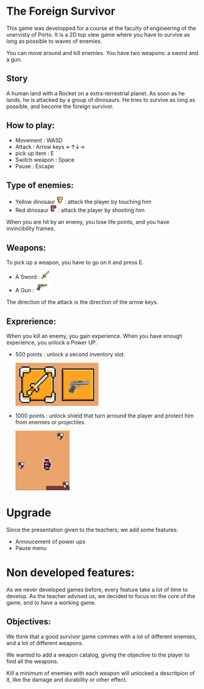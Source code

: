 # **The Foreign Survivor**

This game was developped for a course at the faculty of engineering of the unervisty of Porto. It is a 2D top view game where you have to survive as long as possible to waves of enemies. 

You can move around and kill enemies. You have two weapons: a sword and a gun.

## Story

A human land with a Rocket on a extra-terrestrial planet. As soon as he lands, he is attacked by a group of dinosaurs. He tries to survive as long as possible, and become the foreign survivor.

## How to play:

- Movement : WASD
- Attack : Arrow keys ←↑↓→
- pick up item : E
- Switch weapon : Space
- Pause : Escape

## Type of enemies:

- Yellow dinosaur ![Yellow Dino](./README-Images/yellowDino.png) : attack the player by touching him
- Red dinosaur ![Red Dino](./README-Images/redDino.png) : attack the player by shooting him

When you are hit by an enemy, you lose life points, and you have invincibility frames.

## Weapons:

To pick up a weapon, you have to go on it and press E.

- A Sword : ![Sword](./README-Images/Sword.png  "Sword")
- A Gun : ![Gun](./README-Images/Gun.png  "Gun")

The direction of the attack is the direction of the arrow keys.

## Exprerience:

When you kill an enemy, you gain experience. When you have enough experience, you unlock a Power UP.

- 500 points : unlock a second inventory slot.

  ![](./README-Images/InventorySlots.png "Inventory")
- 1000 points : unlock shield that turn arround the player and protect him from enemies or projectiles.
  
  <img src="./README-Images/Shields.png" alt="Shield" style="zoom:50%;" />

# Upgrade

Since the presentation given to the teachers, we add some features:
- Annoucement of power ups
- Pause menu

# Non developed features:

As we never developed games before, every feature take a lot of time to develop. As the teacher advised us, we decided to focus on the core of the game, and to have a working game.

## Objectives:

We think that a good survivor game commes with a lot of different enemies, and a lot of different weapons.

We wanted to add a weapon catalog, giving the objective to the player to find all the weapons.

Kill a minimum of enemies with each weapon will unlocked a descritpion of it, like the damage and durability or other effect.